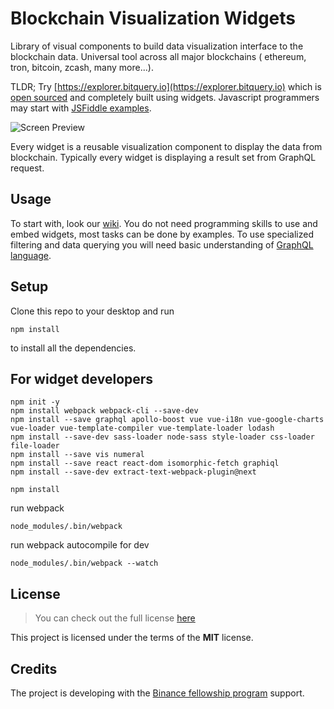 Blockchain Visualization Widgets
============

Library of visual components to build data visualization interface to the blockchain data.
Universal tool across all major blockchains ( ethereum, tron, bitcoin, zcash, many more...).

TLDR; Try [https://explorer.bitquery.io](https://explorer.bitquery.io) which is 
[open sourced](https://github.com/bitquery/explorer) and completely built using widgets.
Javascript programmers may start with [JSFiddle examples](https://github.com/bitquery/widgets/wiki/JSFiddle).

![Screen Preview](https://raw.githubusercontent.com/bitquery/widgets/master/doc/files/screen2.png)



Every widget is a reusable visualization component to display the data from blockchain.
Typically every widget is displaying a result set from GraphQL request.

## Usage

To start with, look our [wiki](https://github.com/bitquery/widgets/wiki). You do not need programming skills
to use and embed widgets, most tasks can be done by examples. To use specialized filtering and data querying
you will need basic understanding of [GraphQL language](https://graphql.org/).

## Setup

Clone this repo to your desktop and run 

`npm install` 

to install all the dependencies.




For widget developers
-----------
```
npm init -y
npm install webpack webpack-cli --save-dev
npm install --save graphql apollo-boost vue vue-i18n vue-google-charts vue-loader vue-template-compiler vue-template-loader lodash
npm install --save-dev sass-loader node-sass style-loader css-loader file-loader
npm install --save vis numeral
npm install --save react react-dom isomorphic-fetch graphiql
npm install --save-dev extract-text-webpack-plugin@next
```

```
npm install
```

run webpack
```
node_modules/.bin/webpack
```


run webpack autocompile for dev
```
node_modules/.bin/webpack --watch
```


## License
>You can check out the full license [here](https://github.com/bitquery/widgets/blob/master/LICENSE)

This project is licensed under the terms of the **MIT** license.

## Credits

The project is developing with the [Binance fellowship program](https://binancex.dev/fellowship_fellows.html)  support.